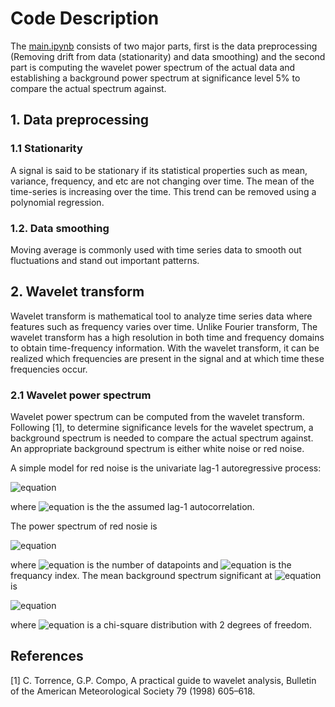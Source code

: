# Code Description

The [main.ipynb](https://github.com/rahilgholami/Circadian-rhythmicity/blob/main/main.ipynb) consists of two major parts, first is the data preprocessing (Removing drift from data (stationarity) and data smoothing) and the second part is computing the wavelet power spectrum of the actual data and establishing a background power spectrum at significance level 5% to compare the actual spectrum against.

## 1. Data preprocessing

### 1.1 Stationarity
A signal is said to be stationary if its statistical properties such as mean, variance, frequency, and etc are not changing over time.
The mean of the time-series is increasing over the time. This trend can be removed using a polynomial regression.


### 1.2. Data smoothing 
Moving average is commonly used with time series data to smooth out fluctuations and  stand out important patterns.


## 2. Wavelet transform
Wavelet transform is mathematical tool to analyze time series data where features such as frequency varies over time.
Unlike Fourier transform, The wavelet transform has a high resolution in both time and frequency domains to obtain time-frequency
information. With the wavelet transform, it can be realized which frequencies are present in the signal and at which time these frequencies occur.

### 2.1 Wavelet power spectrum
Wavelet power spectrum can be computed from the wavelet transform. Following [1], to determine significance levels for the wavelet spectrum, a background spectrum is needed to compare the actual spectrum against. An appropriate background spectrum
is either white noise or red noise. 

A simple model for red noise is the univariate lag-1 autoregressive process:

![equation](https://latex.codecogs.com/svg.image?x_{n}&space;=&space;\alpha&space;x_{n-1}&space;&plus;&space;z_{n})

where ![equation](https://latex.codecogs.com/svg.image?\alpha) is the the assumed lag-1 autocorrelation.

The power spectrum of red nosie is

![equation](https://latex.codecogs.com/svg.image?P_{k}&space;=&space;\frac{1-&space;\alpha^{2}}{1&plus;\alpha^{2}-2\alpha&space;\cos(2&space;\pi&space;k/N)})

where ![equation](https://latex.codecogs.com/svg.image?N) is the number of datapoints and ![equation](https://latex.codecogs.com/svg.image?k) is the frequancy index.
The mean background spectrum significant at ![equation](https://latex.codecogs.com/svg.image?5%) is

![equation](https://latex.codecogs.com/svg.image?\frac{1}{2}P_{k}\chi_{2}^{2})

where ![equation](https://latex.codecogs.com/svg.image?\chi_{2}^{2}) is a chi-square distribution with 2 degrees of freedom.









## References

[1] C. Torrence, G.P. Compo, A practical guide to wavelet analysis, Bulletin of the American Meteorological Society 79 (1998) 605–618.
